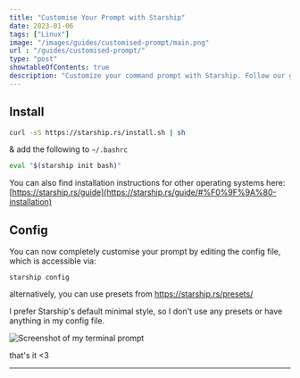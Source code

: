 ```yaml
---
title: "Customise Your Prompt with Starship"
date: 2023-01-06
tags: ["Linux"]
image: "/images/guides/customised-prompt/main.png"
url : "/guides/customised-prompt/"
type: "post"
showtableOfContents: true
description: "Customize your command prompt with Starship. Follow our guide to personalize your prompt and enhance your terminal experience with ease"
---
```


## Install 
```bash
curl -sS https://starship.rs/install.sh | sh
```
& add the following to ```~/.bashrc```
```bash
eval "$(starship init bash)"
```

You can also find installation instructions for other operating systems here: [https://starship.rs/guide](https://starship.rs/guide/#%F0%9F%9A%80-installation)

## Config
You can now completely customise your prompt by editing the config file, which is accessible via:
```
starship config
```
alternatively, you can use presets from https://starship.rs/presets/

I prefer Starship's default minimal style, so I don't use any presets or have anything in my config file.

![Screenshot of my terminal prompt](/images/guides/customised-prompt/2022.png)

that's it <3

----
  